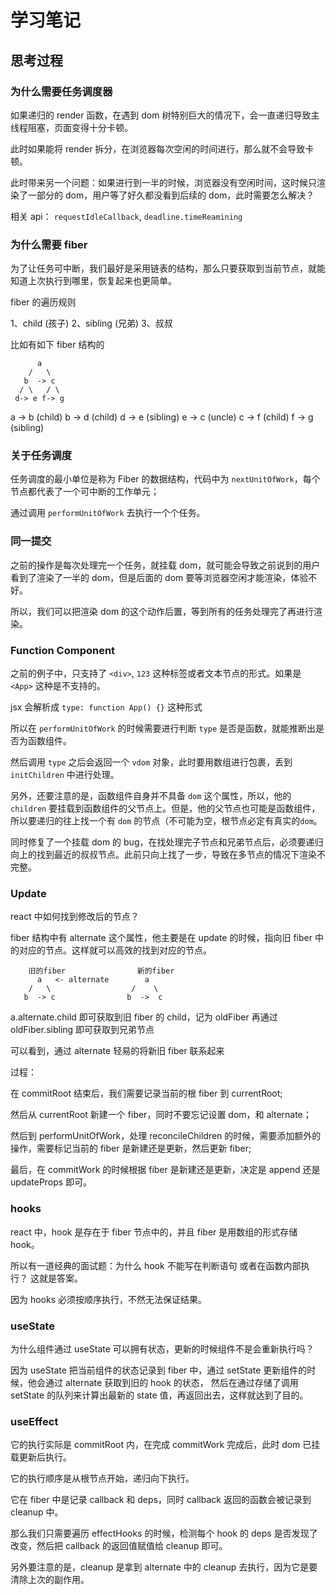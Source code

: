 # 学习笔记

## 思考过程

### 为什么需要任务调度器

如果递归的 render 函数，在遇到 dom 树特别巨大的情况下，会一直递归导致主线程阻塞，页面变得十分卡顿。

此时如果能将 render 拆分，在浏览器每次空闲的时间进行，那么就不会导致卡顿。

此时带来另一个问题：如果进行到一半的时候，浏览器没有空闲时间，这时候只渲染了一部分的 dom，用户等了好久都没看到后续的 dom，此时需要怎么解决？

相关 api： `requestIdleCallback`, `deadline.timeReamining`

### 为什么需要 fiber

为了让任务可中断，我们最好是采用链表的结构，那么只要获取到当前节点，就能知道上次执行到哪里，恢复起来也更简单。

fiber 的遍历规则

1、child (孩子)
2、sibling (兄弟)
3、叔叔

比如有如下 fiber 结构的

```
      a
    /   \
   b  -> c
  / \   / \
 d-> e f-> g
```

a -> b (child)
b -> d (child)
d -> e (sibling)
e -> c (uncle)
c -> f (child)
f -> g (sibling)

### 关于任务调度

任务调度的最小单位是称为 Fiber 的数据结构，代码中为 `nextUnitOfWork`，每个节点都代表了一个可中断的工作单元；

通过调用 `performUnitOfWork` 去执行一个个任务。

### 同一提交

之前的操作是每次处理完一个任务，就挂载 dom，就可能会导致之前说到的用户看到了渲染了一半的 dom，但是后面的 dom 要等浏览器空闲才能渲染，体验不好。

所以，我们可以把渲染 dom 的这个动作后置，等到所有的任务处理完了再进行渲染。

### Function Component

之前的例子中，只支持了 `<div>`, `123` 这种标签或者文本节点的形式。如果是 `<App>` 这种是不支持的。

jsx 会解析成 `type: function App() {}` 这种形式

所以在 `performUnitOfWork` 的时候需要进行判断 `type` 是否是函数，就能推断出是否为函数组件。

然后调用 `type` 之后会返回一个 `vdom` 对象，此时要用数组进行包裹，丢到 `initChildren` 中进行处理。

另外，还要注意的是，函数组件自身并不具备 `dom` 这个属性，所以，他的 `children` 要挂载到函数组件的父节点上。但是，他的父节点也可能是函数组件，
所以要递归的往上找一个有 `dom` 的节点（不可能为空，根节点必定有真实的`dom`。

同时修复了一个挂载 dom 的 bug，在找处理完子节点和兄弟节点后，必须要递归向上的找到最近的叔叔节点。此前只向上找了一步，导致在多节点的情况下渲染不完整。

### Update

react 中如何找到修改后的节点？

fiber 结构中有 alternate 这个属性，他主要是在 update 的时候，指向旧 fiber 中的对应的节点。这样就可以高效的找到对应的节点。

```
    旧的fiber                新的fiber
      a   <- alternate        a
    /   \                  /    \
   b  -> c                b  ->  c
```

a.alternate.child 即可获取到旧 fiber 的 child，记为 oldFiber
再通过 oldFiber.sibling 即可获取到兄弟节点

可以看到，通过 alternate 轻易的将新旧 fiber 联系起来

过程：

在 commitRoot 结束后，我们需要记录当前的根 fiber 到 currentRoot;

然后从 currentRoot 新建一个 fiber，同时不要忘记设置 dom，和 alternate；

然后到 performUnitOfWork，处理 reconcileChildren 的时候，需要添加额外的操作，需要标记当前的 fiber 是新建还是更新，然后更新 fiber;

最后，在 commitWork 的时候根据 fiber 是新建还是更新，决定是 append 还是 updateProps 即可。

### hooks

react 中，hook 是存在于 fiber 节点中的，并且 fiber 是用数组的形式存储 hook。

所以有一道经典的面试题：为什么 hook 不能写在判断语句 或者在函数内部执行？ 这就是答案。

因为 hooks 必须按顺序执行，不然无法保证结果。

### useState

为什么组件通过 useState 可以拥有状态，更新的时候组件不是会重新执行吗？

因为 useState 把当前组件的状态记录到 fiber 中，通过 setState 更新组件的时候，他会通过 alternate 获取到旧的 hook 的状态，
然后在通过存储了调用 setState 的队列来计算出最新的 state 值，再返回出去，这样就达到了目的。

### useEffect

它的执行实际是 commitRoot 内，在完成 commitWork 完成后，此时 dom 已挂载更新后执行。

它的执行顺序是从根节点开始，递归向下执行。

它在 fiber 中是记录 callback 和 deps，同时 callback 返回的函数会被记录到 cleanup 中。

那么我们只需要遍历 effectHooks 的时候，检测每个 hook 的 deps 是否发现了改变，然后把 callback 的返回值赋值给 cleanup 即可。

另外要注意的是，cleanup 是拿到 alternate 中的 cleanup 去执行，因为它是要清除上次的副作用。
